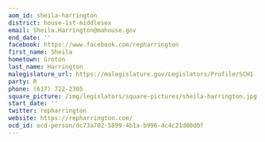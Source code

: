 ```yaml
---
aom_id: sheila-harrington
district: house-1st-middlesex
email: Sheila.Harrington@mahouse.gov
end_date: ''
facebook: https://www.facebook.com/repharrington
first_name: Sheila
hometown: Groton
last_name: Harrington
malegislature_url: https://malegislature.gov/Legislators/Profile/SCH1
party: R
phone: (617) 722-2305
square_picture: /img/legislators/square-pictures/sheila-harrington.jpg
start_date: ''
twitter: repharrington
website: https://repharrington.com/
ocd_id: ocd-person/dc73a702-5899-4b1a-b996-4c4c21d00d0f
---
```

